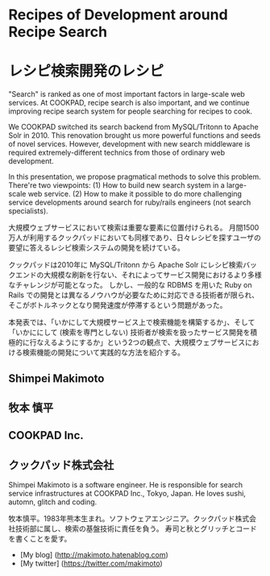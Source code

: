 # Recipes of Development around Recipe Search
# レシピ検索開発のレシピ

"Search" is ranked as one of most important factors in large-scale web services.
At COOKPAD, recipe search is also important, and we continue improving recipe search system for people searching for recipes to cook.

We COOKPAD switched its search backend from MySQL/Tritonn to Apache Solr in 2010.
This renovation brought us more powerful functions and seeds of novel services.
However, development with new search middleware is required extremely-different technics from those of ordinary web development.

In this presentation, we propose pragmatical methods to solve this problem.
There're two viewpoints: (1) How to build new search system in a large-scale web service. (2) How to make it possible to do more challenging service developments around search for ruby/rails engineers (not search specialists).

大規模ウェブサービスにおいて検索は重要な要素に位置付けられる。
月間1500万人が利用するクックパッドにおいても同様であり、日々レシピを探すユーザの要望に答えるレシピ検索システムの開発を続けている。

クックパッドは2010年に MySQL/Tritonn から Apache Solr にレシピ検索バックエンドの大規模な刷新を行ない、それによってサービス開発におけるより多様なチャレンジが可能となった。
しかし、一般的な RDBMS を用いた Ruby on Rails での開発とは異なるノウハウが必要なために対応できる技術者が限られ、そこがボトルネックとなり開発速度が停滞するという問題があった。

本発表では、「いかにして大規模サービス上で検索機能を構築するか」、そして「いかににして (検索を専門としない) 技術者が検索を扱ったサービス開発を積極的に行なえるようにするか」という2つの観点で、大規模ウェブサービスにおける検索機能の開発について実践的な方法を紹介する。


## Shimpei Makimoto
## 牧本 慎平

## COOKPAD Inc.
## クックパッド株式会社

Shimpei Makimoto is a software engineer.
He is responsible for search service infrastructures at COOKPAD Inc., Tokyo, Japan.
He loves sushi, automn, glitch and coding.

牧本慎平。1983年熊本生まれ。ソフトウェアエンジニア。クックパッド株式会社技術部に属し、検索の基盤技術に責任を負う。
寿司と秋とグリッチとコードを書くことを愛す。

- [My blog] (http://makimoto.hatenablog.com)
- [My twitter] (https://twitter.com/makimoto)
